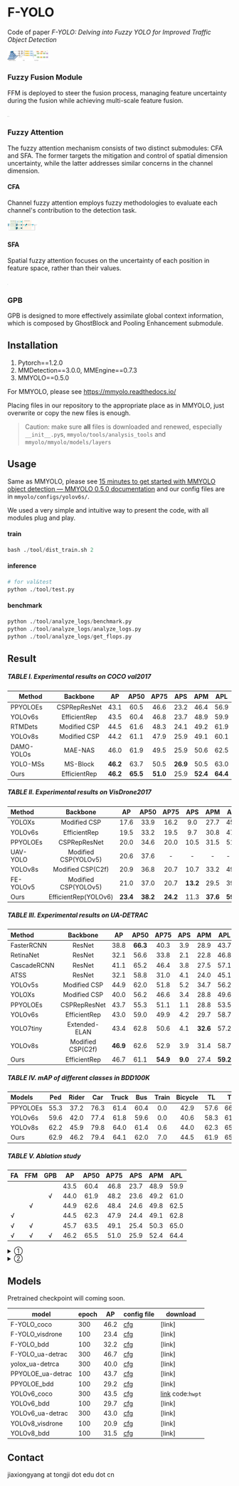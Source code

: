 # F-YOLO

Code of paper *F-YOLO: Delving into Fuzzy YOLO for Improved Traffic Object Detection*

<img src="./assets/overall.png" alt="Overall" style="zoom: 9%;" />

### Fuzzy Fusion Module
FFM is deployed to steer the fusion process, managing feature uncertainty during the fusion while achieving multi-scale feature fusion.

<img src="./assets/fusion.png" alt="Fuzzy Fusion" style="zoom: 4.5%;" />

### Fuzzy Attention

The fuzzy attention mechanism consists of two distinct submodules: CFA and SFA. The former targets the mitigation and control of spatial dimension uncertainty, while the latter addresses similar concerns in the channel dimension.

#### CFA

Channel fuzzy attention employs fuzzy methodologies to evaluate each channel's contribution to the detection task.

<img src="./assets/CFA.png" alt="Channel Fuzzy Attention" style="zoom:6.5%;" />

#### SFA

 Spatial fuzzy attention focuses on the uncertainty of each position in feature space, rather than their values. 

<img src="./assets/SFA.png" alt="Spatial Fuzzy Attention" style="zoom:3.5%;" />

### GPB

GPB is designed to more effectively assimilate global context information, which is composed by GhostBlock and Pooling Enhancement submodule.

## Installation

1. Pytorch==1.2.0
2. MMDetection==3.0.0, MMEngine==0.7.3
3. MMYOLO==0.5.0

For MMYOLO, please see https://mmyolo.readthedocs.io/

Placing files in our repository to the appropriate place as in MMYOLO, just overwrite or copy the new files is enough. 

> Caution:  make sure **all** files is downloaded and renewed, especially `__init__.py`s, `mmyolo/tools/analysis_tools` and `mmyolo/mmyolo/models/layers`

## Usage

Same as MMYOLO, please see [15 minutes to get started with MMYOLO object detection — MMYOLO 0.5.0 documentation](https://mmyolo.readthedocs.io/en/latest/get_started/15_minutes_object_detection.html#) and our config files are in `mmyolo/configs/yolov6s/`.

We used a very simple and intuitive way to present the code, with all modules plug and play.

#### train

```python
bash ./tool/dist_train.sh 2
```

#### inference

```python
# for val&test
python ./tool/test.py
```

#### benchmark

```python
python ./tool/analyze_logs/benchmark.py
python ./tool/analyze_logs/analyze_logs.py
python ./tool/analyze_logs/get_flops.py
```

## Result

##### TABLE I.  Experimental results on COCO *val2017* 

| Method     |   Backbone    |    AP    |   AP50   |   AP75   |   APS    |   APM    |   APL    |
| ---------- | :-----------: | :------: | :------: | :------: | :------: | :------: | :------: |
| PPYOLOEs   | CSPRepResNet  |   43.1   |   60.5   |   46.6   |   23.2   |   46.4   |   56.9   |
| YOLOv6s    | EfficientRep  |   43.5   |   60.4   |   46.8   |   23.7   |   48.9   |   59.9   |
| RTMDets    | Modified  CSP |   44.5   |   61.6   |   48.3   |   24.1   |   49.2   |   61.9   |
| YOLOv8s    | Modified  CSP |   44.2   |   61.1   |   47.9   |   25.9   |   49.1   |   60.1   |
| DAMO-YOLOs |    MAE-NAS    |   46.0   |   61.9   |   49.5   |   25.9   |   50.6   |   62.5   |
| YOLO-MSs   |   MS-Block    | **46.2** |   63.7   |   50.5   | **26.9** |   50.5   |   63.0   |
| Ours       | EfficientRep  | **46.2** | **65.5** | **51.0** |   25.9   | **52.4** | **64.4** |

##### TABLE II.  Experimental results on VisDrone2017

| Method    |       Backbone        |    AP    |   AP50   |   AP75   |   APS    |   APM    | APL      |
| :-------- | :-------------------: | :------: | :------: | :------: | :------: | :------: | -------- |
| YOLOXs    |     Modified  CSP     |   17.6   |   33.9   |   16.2   |   9.0    |   27.7   | 45.0     |
| YOLOv6s   |     EfficientRep      |   19.5   |   33.2   |   19.5   |   9.7    |   30.8   | 47.4     |
| PPYOLOEs  |     CSPRepResNet      |   20.0   |   34.6   |   20.0   |   10.5   |   31.5   | 51.0     |
| UAV-YOLO  | Modified  CSP(YOLOv5) |   20.6   |   37.6   |    -     |    -     |    -     | -        |
| YOLOv8s   |  Modified  CSP(C2f)   |   20.9   |   36.8   |   20.7   |   10.7   |   33.2   | 49.7     |
| FE-YOLOv5 | Modified  CSP(YOLOv5) |   21.0   |   37.0   |   20.7   | **13.2** |   29.5   | 39.1     |
| Ours      | EfficientRep(YOLOv6)  | **23.4** | **38.2** | **24.2** |   11.3   | **37.6** | **59.1** |

##### TABLE III.  Experimental results on UA-DETRAC

| Method      |      Backbone      |    AP    |   AP50   |   AP75   |   APS   |   APM    |   APL    | FLOPs |
| :---------- | :----------------: | :------: | :------: | :------: | :-----: | :------: | :------: | :---: |
| FasterRCNN  |       ResNet       |   38.8   | **66.3** |   40.3   |   3.9   |   28.9   |   43.7   | 60.5  |
| RetinaNet   |       ResNet       |   32.1   |   56.6   |   33.8   |   2.1   |   22.8   |   46.8   | 45.2  |
| CascadeRCNN |       ResNet       |   41.1   |   65.2   |   46.4   |   3.8   |   27.5   |   57.1   | 88.1  |
| ATSS        |       ResNet       |   32.1   |   58.8   |   31.0   |   4.1   |   24.0   |   45.1   | 49.2  |
| YOLOv5s     |   Modified  CSP    |   44.9   |   62.0   |   51.8   |   5.2   |   34.7   |   56.2   | 17.1  |
| YOLOXs      |   Modified  CSP    |   40.0   |   56.2   |   46.6   |   3.4   |   28.8   |   49.6   | 26.8  |
| PPYOLOEs    |    CSPRepResNet    |   43.7   |   55.3   |   51.1   |   1.1   |   28.8   |   53.5   | 17.4  |
| YOLOv6s     |    EfficientRep    |   43.0   |   59.0   |   49.9   |   4.2   |   29.7   |   58.7   | 43.8  |
| YOLO7tiny   |   Extended-ELAN    |   43.4   |   62.8   |   50.6   |   4.1   | **32.6** |   57.2   | 13.1  |
| YOLOv8s     | Modified  CSP(C2f) | **46.9** |   62.6   |   52.9   |   3.9   |   31.4   |   58.7   | 28.6  |
| Ours        |    EfficientRep    |   46.7   |   61.1   | **54.9** | **9.0** |   27.4   | **59.2** | 44.3  |

##### TABLE IV.  mAP of different classes in BDD100K

| Models   | Ped  | Rider | Car  | Truck | Bus  | Train | Bicycle |  TL  |  TS  |
| :------- | ---- | :---: | :--: | :---: | :--: | :---: | :-----: | :--: | :--: |
| PPYOLOEs | 55.3 | 37.2  | 76.3 | 61.4  | 60.4 |  0.0  |  42.9   | 57.6 | 66.1 |
| YOLOv6s  | 59.6 | 42.0  | 77.4 | 61.8  | 59.6 |  0.0  |  40.6   | 58.3 | 61.9 |
| YOLOv8s  | 62.2 | 45.9  | 79.8 | 64.0  | 61.4 |  0.6  |  44.0   | 62.3 | 65.4 |
| Ours     | 62.9 | 46.2  | 79.4 | 64.1  | 62.0 |  7.0  |  44.5   | 61.9 | 65.7 |

##### TABLE V.  Ablation study

| FA   | FFM  | GPB  |  AP  | AP50 | AP75 | APS  | APM  | APL  |
| ---- | :--: | :--: | :--: | :--: | :--: | :--: | :--: | :--: |
|      |      |      | 43.5 | 60.4 | 46.8 | 23.7 | 48.9 | 59.9 |
|      |      |  √   | 44.0 | 61.9 | 48.2 | 23.6 | 49.2 | 61.0 |
|      |  √   |      | 44.9 | 62.6 | 48.4 | 24.6 | 49.8 | 62.5 |
| √    |      |      | 44.5 | 62.3 | 47.9 | 24.4 | 49.1 | 62.8 |
| √    |  √   |      | 45.7 | 63.5 | 49.1 | 25.4 | 50.3 | 65.0 |
| √    |  √   |  √   | 46.2 | 65.5 | 51.0 | 25.9 | 52.4 | 64.4 |

<details> 
    <summary>①</summary>
    The F-YOLO model are trained from scratch on the MS COCO and UA-DETRAC datasets for 300 epochs, without relying on any baseline model checkpoints. Subsequent fine-tuning was carried out on the VisDrone2019 and BDD100K datasets for 50 and 100 epochs, respectively.  
</details>
<details> 
    <summary>②</summary>
    Train and test on 2 NVIDIA GeForce RTX 3090 GPUs.
</details>

## Models

Pretrained checkpoint will coming soon.

| model             | epoch | AP   | config file                                                  | download                                                     |
| ----------------- | ----- | ---- | ------------------------------------------------------------ | ------------------------------------------------------------ |
| F-YOLO_coco       | 300   | 46.2 | [cfg](https://github.com/JamesYang568/F-YOLO/blob/main/mmyolo/configs/yolov6/yolov6_s_all_2xb32-300e_coco.py) | [link]                                                       |
| F-YOLO_visdrone   | 100   | 23.4 | [cfg](https://github.com/JamesYang568/F-YOLO/blob/main/mmyolo/configs/yolov6/yolov6_s_all_1xb32-100e_visdrone.py) | [link]                                                       |
| F-YOLO_bdd        | 100   | 32.2 | [cfg](https://github.com/JamesYang568/F-YOLO/blob/main/mmyolo/configs/yolov6/yolov6_s_all_2xb32-100e_bdd.py) | [link]                                                       |
| F-YOLO_ua-detrac  | 300   | 46.7 | [cfg](https://github.com/JamesYang568/F-YOLO/blob/main/mmyolo/configs/yolov6/yolov6_s_all_2xb32-300e_uadetrca.py) | [link]                                                       |
| yolox_ua-detrca   | 300   | 40.0 | [cfg](https://github.com/JamesYang568/F-YOLO/blob/main/mmyolo/configs/yolox/yolox_s_fast_uadetrca.py) | [link]                                                       |
| PPYOLOE_ua-detrac | 100   | 43.7 | [cfg](https://github.com/JamesYang568/F-YOLO/blob/main/mmyolo/configs/ppyoloe/ppyoloe_plus_s_uadetrca.py) | [link]                                                       |
| PPYOLOE_bdd       | 100   | 29.2 | [cfg](https://github.com/JamesYang568/F-YOLO/blob/main/mmyolo/configs/ppyoloe/ppyoloe_plus_s_bdd.py) | [link]                                                       |
| YOLOv6_coco       | 300   | 43.5 | [cfg](https://github.com/JamesYang568/F-YOLO/blob/main/mmyolo/configs/yolov6/yolov6_s_syncbn_fast_8xb32-300e_coco.py) | [link](https://pan.baidu.com/s/1sqhWYCFx47xRgZw6sWfl9Q)  code:`hwpt` |
| YOLOv6_bdd        | 100   | 29.7 | [cfg](https://github.com/JamesYang568/F-YOLO/blob/main/mmyolo/configs/yolov6/yolov6_s_2xb32-100e_bdd.py) | [link]                                                       |
| YOLOv6_ua-detrac  | 300   | 43.0 | [cfg](https://github.com/JamesYang568/F-YOLO/blob/main/mmyolo/configs/yolov6/yolov6_s_2xb32-300e_uadetrca.py) | [link]                                                       |
| YOLOv8_visdrone   | 100   | 20.9 | [cfg](https://github.com/JamesYang568/F-YOLO/blob/main/mmyolo/configs/yolov8/yolov8_s_visdrone.py) | [link]                                                       |
| YOLOv8_bdd        | 100   | 31.5 | [cfg](https://github.com/JamesYang568/F-YOLO/blob/main/mmyolo/configs/yolov8/yolov8_s_bdd100k.py) | [link]                                                       |

## Contact

jiaxiongyang at tongji dot edu dot cn
